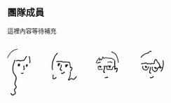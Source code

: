 ---
---
<div class="text-center">
<h2 class="p-8 text-2xl">團隊成員</h2>
<p>這裡內容等待補充</p>
<br>

<svg width="358" height="108" class="mx-auto" viewBox="0 0 358 108" fill="none" xmlns="http://www.w3.org/2000/svg">
<path d="M44.7008 18.3106C44.7008 17.958 44.8294 17.4771 44.6366 17.2527C44.4438 17.0283 43.8975 16.9322 43.6083 17.0283C43.1263 17.2207 42.6765 17.5733 42.3552 17.99C41.9696 18.4709 41.8089 19.08 41.4876 19.6249C40.3308 21.5804 39.1419 23.5359 37.9852 25.4913C37.696 25.9722 37.2461 26.2927 36.6356 26.2927C35.511 26.3569 34.3863 26.453 33.2617 26.421C32.0407 26.3889 30.8518 26.421 29.7271 26.9659C29.2773 27.1903 28.8274 27.2224 28.4097 26.9339C27.0923 25.9722 25.6784 26.0042 24.1682 26.3248C23.1721 26.5492 22.176 26.7095 21.1799 26.8057C20.5694 26.8377 20.0874 26.9659 19.8625 27.543C19.6697 27.9918 19.6697 28.4726 20.0553 28.8252C20.473 29.274 20.9871 29.3061 21.5655 29.0817C21.6298 29.0496 21.7262 29.0176 21.7904 29.0176C22.7223 28.7611 23.6541 28.4726 24.5859 28.2482C25.582 28.0238 26.4818 28.152 27.3493 28.7611C28.2812 29.4343 29.3094 29.4664 30.3376 28.9855C31.3338 28.5047 32.3299 28.3444 33.7437 28.5688C34.7719 28.4726 36.1215 28.4085 37.4389 28.152C37.9852 28.0559 38.4993 27.7032 38.917 27.3186C39.399 26.8698 39.7846 26.3248 40.138 25.7798C41.6483 23.3756 43.0942 20.9713 44.5723 18.5671C44.6044 18.4709 44.7008 18.4068 44.7008 18.3106Z" fill="#262626"/>
<path d="M51.0632 19.0799C50.9668 18.7593 50.8704 18.4067 50.7419 18.0861C50.4527 17.4129 49.9065 17.1565 49.3602 17.3809C48.814 17.6053 48.589 18.1182 48.7818 18.8555C48.8782 19.144 49.0389 19.4325 49.1353 19.721C49.4566 20.7148 49.9065 21.7086 50.035 22.7023C50.4206 25.7156 51.0954 28.729 50.3563 31.8064C50.1314 32.704 50.5491 33.3772 51.2239 33.4413C51.8344 33.5054 52.3164 33.0246 52.4771 32.1911C52.4771 32.127 52.5092 32.0308 52.5092 31.9667C52.5735 31.0691 52.6377 30.2036 52.6699 29.5625C52.3164 25.8439 52.0915 22.3817 51.0632 19.0799Z" fill="#262626"/>
<path d="M25.7752 34.4031C24.1044 35.2046 23.2046 37.8012 24.0401 39.4361C24.4578 40.2695 25.1326 40.7504 26.0644 40.8145C26.9963 40.8786 27.7674 40.4619 28.1852 39.6284C28.5386 38.8911 28.7314 38.0576 29.0206 37.2562C28.86 36.2945 28.5386 35.429 28.0245 34.8519C27.3497 34.1787 26.5785 34.0185 25.7752 34.4031Z" fill="#262626"/>
<path d="M38.7886 42.5455C38.7886 41.8082 38.885 41.0709 38.9171 40.3336C38.9814 39.2436 38.66 38.6987 37.9531 38.6666C37.2462 38.6666 36.8285 39.2436 36.8606 40.2695C36.9249 42.3532 36.7642 44.4689 37.7282 46.4244C37.182 46.7449 36.6678 46.9373 36.2822 47.2899C36.0573 47.5143 35.8645 47.9951 35.9288 48.2837C35.9931 48.5722 36.4108 48.9568 36.7 48.9889C37.8246 49.1492 38.7564 48.6363 39.4634 47.8028C40.0739 47.1296 39.9132 46.3602 39.4634 45.655C38.9171 44.7254 38.7564 43.6354 38.7886 42.5455Z" fill="#262626"/>
<path d="M45.5366 35.9419C44.8618 35.6213 44.187 35.6534 43.5765 36.1343C42.5161 36.9357 41.9056 39.1476 42.3876 40.3657C42.6768 41.071 43.1909 41.616 44.0264 41.6801C44.8297 41.7442 45.3438 41.2954 45.6972 40.6543C46.1792 39.7887 46.4684 38.8911 46.4684 37.9294C46.5648 37.0318 46.372 36.3266 45.5366 35.9419Z" fill="#262626"/>
<path d="M35.8004 55.1759C34.5151 55.4965 33.2298 55.5606 31.9124 55.5606C31.334 55.5606 30.9484 55.9773 30.9163 56.4902C30.8841 57.0031 31.2055 57.4199 31.7838 57.5802C32.2337 57.6763 32.6835 57.6763 33.3583 57.7404C34.1616 57.6122 35.1899 57.516 36.1538 57.3237C36.8286 57.1634 37.15 56.6184 37.0536 56.0414C36.8929 55.4644 36.3788 55.0156 35.8004 55.1759Z" fill="#262626"/>
<path d="M1.19379 21.1317C4.66409 12.0596 12.6651 2.82729 22.9153 2.1541C23.6865 2.08998 23.6865 0.903884 22.9153 0.935941C12.0867 1.67325 3.73225 11.1941 0.0370207 20.8111C-0.220039 21.5484 0.936729 21.8369 1.19379 21.1317Z" fill="#262626"/>
<path d="M21.1158 87.393C20.9551 86.6557 20.6338 85.9183 20.3125 85.2131C20.0233 84.604 19.6699 84.0591 19.3164 83.5141C18.481 82.2639 18.1918 80.8854 18.3846 79.4108C18.481 78.6094 18.6095 77.7759 18.8344 77.0066C19.2843 75.4999 19.7984 73.9612 20.3446 72.4866C21.2765 70.0503 21.3086 67.5498 20.7945 65.0494C20.3446 62.7734 19.1879 60.882 17.6776 59.151C15.4926 56.5864 14.1431 53.5731 13.6932 50.2392C13.2755 47.1938 13.629 44.1163 13.8217 41.0709C13.9824 38.7949 14.5929 36.6471 15.4926 34.5634C16.0389 33.2491 16.5851 31.9027 17.0671 30.5563C17.4848 29.4343 17.8062 28.2803 18.1596 27.1263C18.3203 26.6454 18.1596 26.1966 17.6776 25.9402C17.1957 25.6837 16.7458 25.844 16.4245 26.2607C16.1674 26.5813 16.0068 26.998 15.9104 27.4148C15.5569 28.5047 15.2998 29.6587 14.9143 30.7487C14.4001 32.1592 13.6932 33.5376 13.2434 34.9481C12.7292 36.5509 12.2473 38.2179 11.9581 39.8848C11.6689 41.7441 11.6046 43.6675 11.5082 45.5589C11.4439 47.0014 11.4439 48.444 11.5725 49.8545C11.9902 53.8616 13.5647 57.4199 16.1353 60.4973C19.1236 64.0556 19.7984 67.9666 18.1596 72.3263C17.6134 73.7688 17.1635 75.2755 16.7458 76.7501C15.8782 79.7955 16.0389 82.7127 18.0311 85.3734C18.481 85.9825 18.7701 86.7518 18.9951 87.4571C19.3164 88.3867 19.0593 89.2202 18.256 89.8293C17.7098 90.246 17.1635 90.6948 16.6815 91.2077C15.0428 92.8426 14.6893 94.9904 15.6854 97.1062C16.0389 97.8435 16.4887 98.5487 16.7779 99.286C17.035 99.9271 17.2278 100.632 17.2599 101.306C17.2921 101.754 17.0993 102.396 16.7458 102.652C15.8782 103.293 14.9464 103.87 13.9824 104.287C13.5004 104.511 12.9863 104.575 12.5365 104.96C11.9902 105.441 11.6367 105.377 11.1869 104.768C10.9298 104.415 10.7692 104.03 10.5442 103.646C9.8052 102.363 8.77696 101.626 7.39526 101.562C7.4274 102.363 7.49166 103.133 7.52379 103.87C8.03791 104.03 8.48777 104.415 8.87336 105.024C9.16255 105.537 9.41961 106.05 9.8052 106.499C10.962 107.813 12.6971 107.909 14.0788 106.819C14.4001 106.563 14.7857 106.339 15.1392 106.114C15.7818 105.729 16.4245 105.409 17.035 104.992C19.1557 103.582 19.702 102.011 18.9951 99.5745C18.8344 99.0616 18.6095 98.5487 18.3846 98.0679C18.1275 97.555 17.8383 97.042 17.5812 96.5291C16.7458 94.8622 17.0029 93.612 18.3846 92.3618C18.8023 92.0091 19.22 91.6565 19.6377 91.3359C20.9873 90.3101 21.4693 88.9637 21.1158 87.393Z" fill="#262626"/>
<path d="M121.626 30.4281C122.976 30.3961 124.293 30.4922 125.514 31.2936C126.061 31.6783 126.832 31.8066 127.539 31.8707C128.47 31.9348 129.402 31.8066 130.334 31.7745C132.326 31.7104 134.319 31.6463 136.311 31.6463C136.889 31.6463 137.5 31.8386 138.078 31.9989C139.042 32.2553 140.006 32.5118 141.163 32.8324C141.356 33.2812 141.645 33.8582 141.838 34.4993C142.384 36.4227 142.705 38.3782 142.705 40.3657C142.705 41.648 142.769 42.8982 143.091 44.1163C143.316 45.0139 144.055 45.3024 144.794 44.7254C145.019 44.5331 145.211 44.3087 145.469 44.1484C146.047 43.7958 146.465 43.9561 146.625 44.6613C146.818 45.4627 146.754 46.2641 146.304 46.9373C145.758 47.8029 145.083 48.6364 144.44 49.4378C144.247 49.6942 143.926 49.8866 143.733 50.1751C143.476 50.5277 143.476 50.9444 143.733 51.3291C144.023 51.7138 144.408 51.842 144.826 51.6817C145.211 51.5215 145.565 51.2971 145.854 51.0085C147.075 49.7904 147.878 48.3158 148.393 46.6809C148.714 45.6551 148.65 44.5972 148.232 43.6034C147.814 42.5776 147.043 42.0968 145.918 42.1609C145.565 42.1929 145.179 42.225 144.665 42.2891C144.505 40.9107 144.344 39.6925 144.215 38.4744C143.958 36.1022 143.541 33.7941 142.705 31.5822C142.32 30.5563 141.323 30.0114 140.295 30.3961C139.781 30.5884 139.363 30.5243 138.881 30.364C136.247 29.4344 133.547 29.6908 130.848 29.7549C129.691 29.787 128.535 29.8831 127.378 29.8831C127.057 29.8831 126.671 29.787 126.414 29.6267C124.936 28.5688 123.265 28.4726 121.562 28.5047C120.373 28.5047 119.152 28.5688 117.963 28.6009C116.421 28.665 114.878 28.697 113.336 28.7932C112.918 28.8253 112.469 28.8894 112.147 29.0817C111.89 29.242 111.601 29.6587 111.633 29.9473C111.665 30.2358 112.019 30.5884 112.308 30.7166C112.629 30.8448 113.047 30.8128 113.4 30.7807C115.2 30.6846 116.999 30.5884 118.799 30.4922C119.73 30.4922 120.694 30.4602 121.626 30.4281Z" fill="#262626"/>
<path d="M103.824 48.412C103.889 47.9632 103.857 47.4503 103.76 46.9694C103.375 45.4307 103.278 43.8599 103.375 42.2891C103.535 39.7246 103.696 37.128 103.889 34.5634C103.953 33.6979 104.082 32.8644 104.306 32.031C105.463 27.511 107.102 23.1833 109.062 18.9518C109.351 18.3107 109.705 17.6695 110.155 17.1246C111.665 15.3294 112.854 13.2457 114.621 11.6429C115.007 11.3223 115.071 10.8735 114.846 10.4247C114.653 9.97592 114.107 9.71946 113.625 9.94386C113.175 10.1362 112.725 10.4888 112.436 10.8735C111.311 12.284 110.283 13.7586 109.158 15.1691C108.259 16.3232 107.455 17.5413 106.877 18.8877C106.267 20.4264 105.528 21.901 104.949 23.4398C103.375 27.6392 101.736 31.8386 101.704 36.4548C101.704 37.3844 101.575 38.3141 101.511 39.2437C101.286 41.8724 101.318 44.501 101.8 47.0656C101.929 47.6747 102.186 48.2837 102.571 48.7646C102.957 49.3096 103.696 49.0852 103.824 48.412Z" fill="#262626"/>
<path d="M157.871 63.4787C157.454 63.2543 157.068 63.3825 156.747 63.671C156.65 63.7672 156.554 63.8954 156.458 64.0236C155.558 65.1456 154.69 66.2676 153.791 67.3575C153.373 67.8384 152.923 68.2872 152.409 68.6719C151.059 69.6977 149.967 69.6656 148.585 68.7039C148.296 68.5116 148.039 68.2872 147.782 68.0948C146.561 67.2934 145.629 67.2934 144.44 68.159C143.733 68.7039 143.058 69.313 142.352 69.89C141.934 70.2106 141.516 70.4991 141.098 70.8197C141.034 70.7555 140.97 70.6914 140.938 70.6273C141.098 70.3068 141.259 69.9541 141.42 69.6336C142.641 67.1331 143.958 64.6648 144.279 61.8758C144.601 58.9907 144.697 56.0736 144.858 53.1564C144.858 52.8679 144.537 52.4832 144.279 52.2909C143.894 52.0344 143.38 52.1947 143.219 52.5794C142.994 53.0602 142.834 53.6372 142.834 54.1502C142.801 55.4645 142.93 56.7788 142.93 58.0931C142.962 62.0361 141.837 65.6265 139.685 68.9283C139.331 69.4733 138.946 69.9862 138.721 70.5632C138.174 71.9096 139.138 73.1277 140.584 72.8713C141.195 72.7751 141.805 72.4866 142.319 72.134C143.058 71.6531 143.733 71.0441 144.44 70.467C146.304 68.9283 146.24 69.3771 147.589 70.3388C149.453 71.7172 151.445 71.7172 153.341 70.4029C153.919 69.9862 154.433 69.5053 154.947 68.9924C155.847 68.0307 156.747 67.069 157.55 66.0432C157.904 65.5944 158.193 65.0174 158.386 64.4724C158.514 64.1198 158.289 63.7031 157.871 63.4787Z" fill="#262626"/>
<path d="M110.541 65.5623C110.316 65.6905 110.123 65.8828 109.93 66.0752C109.062 67.133 107.874 67.678 106.62 68.1268C106.235 68.255 105.785 68.255 105.207 68.3512C105.207 67.9024 105.207 67.678 105.207 67.4536C105.271 65.2417 105.367 63.0298 105.399 60.8179C105.432 59.76 104.95 59.183 104.243 59.2471C103.568 59.3112 103.247 59.8882 103.311 60.914C103.375 62.036 103.504 63.158 103.471 64.28C103.471 65.5623 103.311 66.8125 103.247 68.0948C103.15 69.4091 103.793 70.1784 105.078 70.2746C105.689 70.3067 106.395 70.3067 106.974 70.0823C108.131 69.6976 109.32 69.2167 110.38 68.6397C111.023 68.2871 111.505 67.678 111.987 67.101C112.34 66.7163 112.34 66.2034 111.954 65.7546C111.633 65.3379 111.055 65.2417 110.541 65.5623Z" fill="#262626"/>
<path d="M123.907 51.0406C124.389 50.9765 124.743 50.7521 124.904 50.2713C125.064 49.7904 124.904 49.3737 124.518 49.0852C124.229 48.8608 123.875 48.7325 123.522 48.5723C123.04 48.3479 122.526 48.1876 122.108 47.8991C121.401 47.4503 121.401 47.1617 121.819 46.4244C123.393 43.7637 124.132 40.8466 124.293 37.8012C124.357 37.3203 124.164 36.9036 123.682 36.7433C123.201 36.551 122.815 36.7433 122.494 37.128C122.076 37.673 122.012 38.25 122.076 38.9232C122.108 39.5964 122.172 40.3016 122.012 40.9107C121.562 42.6097 121.016 44.2766 119.987 45.7513C119.698 46.168 119.505 46.713 119.473 47.1938C119.473 48.8928 122.237 51.233 123.907 51.0406Z" fill="#262626"/>
<path d="M139.074 37.0959C138.882 36.551 138.432 36.3266 137.918 36.4227C137.146 36.551 136.44 36.2945 135.733 36.0381C134.64 35.6534 132.616 36.3586 132.134 37.4165C131.909 37.9294 131.909 38.5705 131.812 39.0193C131.941 39.8528 132.005 40.5901 132.166 41.2633C132.359 42.0647 132.873 42.6738 133.773 42.802C134.672 42.9303 135.411 42.6417 135.925 41.8724C136.215 41.4236 136.504 40.8786 136.6 40.3657C136.793 39.4361 137.018 38.6347 138.143 38.5705C138.239 38.5705 138.335 38.4744 138.432 38.4103C139.01 38.0576 139.235 37.5768 139.074 37.0959Z" fill="#262626"/>
<path d="M120.309 35.8778C120.759 35.6213 121.08 35.2367 120.951 34.6917C120.855 34.1788 120.469 33.9864 119.987 33.9223C119.698 33.8903 119.377 33.8582 119.152 33.6979C117.963 32.8965 117.963 32.8965 116.806 33.6979C116.678 33.7941 116.549 33.8582 116.421 33.9544C115.328 34.5314 114.846 35.4611 114.878 36.6151C114.911 37.6409 115.007 38.7308 115.264 39.7246C115.553 40.8786 116.806 41.103 117.642 40.2696C117.835 40.0452 118.027 39.7887 118.188 39.5643C118.831 38.5706 119.345 37.5447 119.313 36.3586C119.698 36.1342 120.02 36.0381 120.309 35.8778Z" fill="#262626"/>
<path d="M130.816 52.996C130.302 52.5472 129.756 52.7716 128.985 53.4769C128.213 54.2142 127.346 54.8874 126.478 55.4964C125.868 55.9132 125.225 55.9452 124.55 55.3682C123.843 54.7591 122.976 55.2079 122.847 56.1376C122.751 56.8108 123.04 57.4198 123.683 57.7084C124.068 57.9007 124.518 57.9328 124.839 58.0289C127.378 57.8366 129.209 56.6184 130.784 54.9194C131.362 54.1821 131.33 53.4127 130.816 52.996Z" fill="#262626"/>
<path d="M248.646 43.9882C247.939 44.2126 247.264 44.5973 246.525 44.9499C246.493 44.6614 246.461 44.4691 246.428 44.2447C246.396 43.4432 246.171 42.6418 247.039 41.9686C247.521 41.5839 247.264 40.9749 246.782 40.6222C246.332 40.3017 246.204 39.8849 246.236 39.372C246.3 36.3907 246.364 33.4095 246.396 30.4282C246.396 30.0435 246.364 29.6588 246.268 29.2741C246.107 28.6971 245.818 28.1201 245.657 27.5431C245.111 25.6517 243.954 24.3695 241.994 23.9848C240.998 23.7924 240.227 23.3116 239.584 22.5102C238.942 21.6767 238.01 21.3561 236.982 21.6126C235.921 21.837 234.925 21.9973 233.897 21.4523C233.608 21.292 233.19 21.292 232.869 21.3561C230.234 21.7088 227.76 20.5868 225.189 20.3303C223.936 20.2021 222.843 20.2662 221.815 20.9714C221.429 21.2279 221.044 21.4844 220.626 21.7408C220.369 21.5164 220.144 21.3882 220.048 21.2279C219.598 20.4265 219.116 19.6571 218.698 18.8236C218.505 18.439 218.248 18.0863 217.831 18.2146C217.509 18.3107 217.252 18.6634 217.027 18.9519C216.931 19.1122 216.995 19.3686 216.931 19.593C216.642 21.4844 215.774 23.1513 214.778 24.9465C214.521 24.5297 214.36 24.2733 214.2 24.0168C213.428 22.8628 212.561 22.7666 211.629 23.7924C211.468 23.9527 211.308 24.113 211.115 24.3374C210.858 23.1834 210.697 22.1255 210.376 21.1317C210.119 20.2983 209.283 20.2341 208.769 20.9394C208.673 21.0676 208.576 21.2279 208.512 21.3882C207.998 22.7666 207.131 23.9207 206.134 25.0106C204.367 26.9019 203.178 29.1459 202.439 31.6143C202.279 32.0951 202.214 32.6722 202.279 33.153C202.375 33.7942 203.082 33.9224 203.467 33.4095C203.724 33.0248 203.949 32.5439 204.014 32.0951C204.528 28.4727 207.195 26.1646 209.444 23.2154C209.54 24.4336 209.605 25.3312 209.701 26.2288C209.83 27.3507 210.151 27.8636 210.729 27.8636C211.565 27.8636 211.758 27.1584 212.015 26.5493C212.272 25.9723 212.529 25.3953 212.882 24.5618C213.139 25.2029 213.268 25.4914 213.364 25.812C213.525 26.2929 213.686 26.7417 214.264 26.8699C214.874 26.9981 215.26 26.6134 215.581 26.1646C215.999 25.5556 216.385 24.9144 216.738 24.2412C217.188 23.4078 217.574 22.5102 218.088 21.4202C218.409 21.8049 218.57 22.0293 218.762 22.1896C219.148 22.5422 219.534 22.9269 220.016 23.1192C220.723 23.4398 221.365 22.991 221.976 22.6384C222.65 22.2537 223.39 21.7088 224.096 21.7088C225.35 21.6767 226.667 21.869 227.856 22.2537C229.302 22.7346 230.78 22.8307 232.29 22.8949C232.74 22.8949 233.222 22.8628 233.608 23.0231C234.668 23.4719 235.728 23.4719 236.853 23.2154C237.431 23.0872 238.042 23.0231 238.46 23.568C239.327 24.7221 240.548 25.235 241.898 25.6197C243.729 26.1646 244.501 27.7995 244.051 29.6588C243.954 30.1076 243.954 30.6205 243.954 31.1014C243.954 33.8583 243.986 36.6151 244.019 39.4041C244.019 40.0773 243.761 40.3337 243.119 40.4299C242.476 40.5581 241.834 40.7825 241.255 41.1031C240.066 41.7122 239.359 42.6098 239.391 44.0523C239.424 44.6934 239.327 45.3666 239.199 46.0078C239.038 46.9695 238.877 47.0977 237.881 47.0977C237.014 47.0977 236.114 47.0977 235.246 47.0015C233.254 46.7771 231.294 46.7771 229.334 47.0977C229.045 47.1298 228.756 47.1618 228.209 47.1939C228.145 45.4628 227.599 43.86 227.984 42.193C228.081 41.7763 228.402 41.2313 228.756 41.1031C229.72 40.7505 230.748 40.494 231.808 40.7505C231.776 41.2634 231.712 41.6801 231.712 42.1289C231.712 43.4112 232.644 44.4049 233.8 44.3729C234.957 44.3408 235.793 43.3471 235.696 42.0007C235.664 41.4557 235.696 41.039 236.178 40.5902C236.853 39.9811 236.692 39.3079 235.857 38.9553C235.568 38.8271 235.279 38.7629 234.957 38.7629C232.483 38.6668 230.041 38.8912 227.695 39.7567C227.342 39.8849 226.892 40.0132 226.603 39.8849C224.482 39.0194 222.361 39.2438 220.241 39.8208C219.084 40.1414 219.02 40.3017 219.18 41.6481C219.951 41.4878 220.723 41.3275 221.687 41.1031C220.69 42.6098 220.723 42.6098 220.626 44.469C220.562 46.136 220.208 47.7709 219.598 49.3417C219.244 50.2713 218.923 51.2651 218.762 52.2588C218.473 54.1181 219.823 55.753 221.687 55.9454C222.329 56.0095 222.811 55.753 223.068 55.176C223.293 54.6631 223.1 54.054 222.554 53.7014C222.426 53.6052 222.233 53.5411 222.072 53.477C220.915 52.9 220.819 52.7076 221.14 51.4254C221.205 51.1369 221.301 50.8163 221.429 50.5598C222.329 48.5082 222.65 46.3283 223.068 44.1805C223.229 43.315 223.293 42.4174 222.586 41.5519C222.972 41.3275 223.293 41.0069 223.614 40.9749C224.996 40.8466 226.121 41.8083 226.281 43.2509C226.442 44.5652 226.539 45.8795 226.731 47.1939C226.956 48.6364 227.535 49.0532 229.013 48.8288C231.069 48.4761 233.126 48.4761 235.214 48.7005C236.307 48.8288 237.399 48.7647 238.524 48.7326C239.649 48.7005 240.323 48.0915 240.58 47.0015C240.741 46.2322 240.837 45.4307 240.902 44.6614C241.062 42.8662 242.026 42.0648 244.051 42.3212C244.051 42.9944 244.051 43.6676 244.051 44.3729C244.019 45.1743 243.922 45.9437 243.954 46.7451C244.083 48.2197 245.143 48.7326 246.461 48.1235C247.36 47.7068 248.164 47.29 248.838 46.5527C248.999 46.3604 249.353 46.3283 249.642 46.2322C250.059 47.0015 249.995 47.7388 249.738 48.38C249.256 49.5661 248.678 50.6881 248.132 51.8421C247.971 52.1947 247.714 52.5153 247.585 52.9C247.392 53.4449 247.489 53.9578 248.003 54.3105C248.453 54.631 249.095 54.5669 249.545 54.0861C249.802 53.7976 250.059 53.477 250.188 53.0923C250.766 51.7139 251.377 50.3675 251.827 48.9249C252.084 48.1556 252.116 47.258 252.052 46.4566C251.923 44.3088 250.541 43.3791 248.646 43.9882Z" fill="#262626"/>
<path d="M254.044 31.1334C253.53 27.8636 253.208 24.5938 252.02 21.4522C251.538 20.17 251.12 18.8877 250.606 17.6054C248.999 13.5983 246.396 10.5529 242.348 8.82186C241.705 8.56541 240.837 8.59746 240.645 7.63576C240.613 7.50753 240.291 7.37931 240.098 7.34725C239.552 7.25108 238.974 7.21902 238.427 7.15491C237.721 7.0908 237.239 7.63576 237.431 8.34101C237.592 8.98214 238.074 9.30271 238.685 9.30271C239.07 9.30271 239.456 9.20654 240.098 9.14243C240.163 9.91179 240.645 10.2644 241.319 10.3606C242.958 10.617 244.211 11.5467 245.368 12.6687C247.135 14.3677 248.485 16.3552 249.288 18.6953C249.61 19.5929 249.963 20.4905 250.317 21.4202C251.345 24.177 252.116 27.0301 252.212 30.0114C252.244 30.5243 252.309 31.0692 252.405 31.5822C252.534 32.2874 252.951 32.6721 253.433 32.5439C254.044 32.3836 254.044 31.8707 254.044 31.3898C254.044 31.2936 254.044 31.1975 254.044 31.1334Z" fill="#262626"/>
<path d="M216.417 46.3924C215.678 46.4886 214.939 46.6168 214.2 46.6809C212.85 46.8412 211.501 47.0015 210.151 47.1618C209.926 47.1938 209.701 47.2259 209.508 47.2259C209.058 47.2259 208.705 47.0656 208.609 46.6168C208.255 45.014 207.805 43.3791 208.319 41.648C208.93 41.4877 209.508 41.3274 210.151 41.1671C210.312 41.7442 210.376 42.1289 210.537 42.4815C210.986 43.4432 212.143 43.924 213.204 43.6355C214.168 43.3791 214.907 42.3853 214.907 41.3595C214.907 40.3978 214.232 39.8849 212.979 39.5323C211.501 39.1476 210.119 39.404 208.673 39.6925C207.098 40.0452 206.263 41.1351 206.488 42.7059C206.648 43.924 206.873 45.1422 207.098 46.3603C207.484 48.3799 208.48 49.0852 210.472 48.6684C212.015 48.3479 213.525 48.2837 215.067 48.3799C215.646 48.412 216.224 48.3479 216.77 48.2196C217.509 48.0594 217.863 47.5464 217.702 47.0335C217.509 46.3924 216.995 46.2962 216.417 46.3924Z" fill="#262626"/>
<path d="M229.077 31.9028C231.744 30.5884 234.411 31.486 237.078 31.9028C237.399 31.9669 237.689 32.2233 238.01 32.3836C238.331 32.5439 238.62 32.7362 238.974 32.8324C239.52 32.9606 239.97 32.608 239.97 31.8707C239.809 31.6784 239.552 31.2616 239.199 31.1013C238.106 30.5564 236.949 30.1076 235.825 29.6588C235.6 29.5626 235.311 29.5306 235.054 29.5626C233.19 29.8191 231.326 30.0755 229.431 30.364C229.109 30.4282 228.756 30.5564 228.467 30.7487C228.113 30.9731 227.856 31.3899 228.177 31.7425C228.338 31.9028 228.852 31.9989 229.077 31.9028Z" fill="#262626"/>
<path d="M229.334 64.6007C228.949 64.5045 228.499 64.3442 228.177 64.4725C226.346 65.0815 224.45 65.4662 222.554 65.6906C222.297 65.7227 221.976 66.2035 221.912 66.5562C221.815 67.037 222.137 67.3896 222.619 67.5179C222.876 67.582 223.133 67.614 223.325 67.614C223.55 67.582 223.679 67.582 223.807 67.582C225.51 67.3576 227.213 67.1011 228.884 66.8767C229.109 66.8447 229.302 66.7805 229.527 66.7164C230.041 66.5241 230.33 66.1394 230.266 65.5944C230.202 65.0495 229.848 64.6969 229.334 64.6007Z" fill="#262626"/>
<path d="M209.252 33.2171C209.862 33.0889 210.44 32.9607 210.858 32.4478C211.019 32.2234 211.437 32.1272 211.758 32.0951C212.047 32.0631 212.368 32.1913 212.85 32.2875C213.043 32.1593 213.493 32.031 213.622 31.7425C213.846 31.2617 213.429 30.877 213.011 30.7488C212.561 30.6205 212.047 30.4923 211.597 30.5564C210.119 30.7808 208.641 31.0052 207.227 31.422C206.552 31.6143 205.974 32.1593 205.363 32.6081C205.01 32.8645 204.753 33.2812 205.042 33.7621C205.331 34.2109 205.781 34.1788 206.231 34.0506C206.456 33.9865 206.649 33.8903 206.842 33.8262C207.645 33.6018 208.448 33.3774 209.252 33.2171Z" fill="#262626"/>
<path d="M356.289 27.8635C356.225 27.4468 356.064 27.0301 355.807 26.7095C355.647 26.4851 355.229 26.1966 355.004 26.2607C354.779 26.3248 354.522 26.7415 354.49 27.0301C354.426 27.4788 354.522 27.9597 354.554 28.4085C354.715 29.4984 354.94 30.5563 355.036 31.6142C355.293 34.8519 355.197 38.0576 354.233 41.1671C353.751 42.7699 353.622 42.834 351.984 42.8981C351.727 42.8981 351.437 42.9302 351.18 42.9623C350.473 43.0584 349.767 43.1867 348.803 43.3149C349.092 42.9943 349.188 42.7699 349.349 42.7058C349.734 42.5135 350.152 42.4173 350.506 42.1929C351.052 41.8723 351.277 41.3274 351.148 40.8145C350.988 40.3336 350.506 40.0451 349.831 40.0772C349.509 40.1092 349.156 40.1733 348.77 40.2374C348.642 39.0513 348.513 37.9294 348.353 36.8394C348.16 35.5572 347.71 34.4993 346.232 34.3711C346.071 33.6337 345.943 32.9606 345.75 32.2874C345.557 31.6462 345.172 31.1333 344.465 31.0692C343.661 31.0051 343.276 30.5242 343.051 29.8831C342.601 28.6329 342.183 27.3827 341.798 26.1325C341.541 25.2669 341.412 25.1387 340.577 25.0105C340.287 24.9784 339.998 24.8822 339.741 24.722C338.842 24.177 338.263 24.177 337.396 24.7861C336.464 25.4593 335.821 26.3889 335.403 27.4468C334.825 28.8573 334.664 30.364 334.536 31.8706C334.504 32.3515 334.439 32.8644 334.375 33.3452C334.118 33.4093 333.99 33.4735 333.829 33.5055C332.801 33.6979 331.837 33.5696 330.873 33.1849C329.652 32.7041 328.591 32.9285 327.756 34.0184C327.627 34.2108 327.434 34.339 327.274 34.4672C326.438 34.1467 325.635 33.762 324.832 33.5696C323.482 33.217 322.133 33.3773 320.847 33.9223C320.205 34.2108 319.787 34.1146 319.305 33.6017C318.919 33.185 318.405 32.8644 317.955 32.5118C316.991 31.8065 315.931 31.7103 314.903 32.3194C313.682 33.0567 312.364 33.217 310.983 33.0247C309.376 32.7682 307.898 33.217 306.484 33.9223C306.163 34.0825 305.874 34.3069 305.649 34.5634C305.263 34.9801 305.231 35.5892 305.552 35.9418C305.906 36.3586 306.356 36.3906 306.838 36.1983C307.159 36.0701 307.448 35.8457 307.737 35.6854C308.733 35.1084 309.762 34.6916 310.951 34.884C312.621 35.1404 314.196 34.9481 315.674 34.0825C316.188 33.794 316.638 33.8261 317.088 34.1787C317.602 34.5954 318.084 35.0442 318.598 35.461C319.241 36.038 320.012 36.3906 320.847 36.0059C322.743 35.0442 324.575 35.1404 326.374 36.2303C326.406 36.2624 326.438 36.2624 326.471 36.2624C327.692 36.7112 328.302 36.5509 329.105 35.5251C329.652 34.7878 329.748 34.7237 330.551 35.0442C331.965 35.5892 333.379 35.5251 334.793 35.3007C335.789 35.1404 336.239 34.7237 336.335 33.6979C336.399 32.9926 336.335 32.2874 336.464 31.6142C336.689 30.396 336.881 29.1779 337.267 27.9918C337.685 26.7415 338.07 26.6454 339.356 26.7415C339.548 26.7736 339.741 26.7736 339.934 26.8057C340.159 27.2865 340.352 27.7353 340.545 28.2162C340.93 29.1458 341.284 30.1075 341.701 31.0051C342.055 31.7745 342.537 32.4156 343.404 32.64C343.822 32.7362 343.983 33.0247 344.015 33.3773C344.111 34.2428 344.433 34.9481 345.397 35.0763C345.525 35.5572 345.525 35.9739 345.718 36.2945C346.457 37.5447 346.489 38.9552 346.585 40.3336C346.618 41.103 346.393 41.5518 345.718 41.9044C344.786 42.3532 343.886 42.9302 343.019 43.5072C342.697 43.6996 342.344 43.9881 342.215 44.3086C341.798 45.2383 341.476 46.1679 341.187 47.1296C341.027 47.6425 340.962 48.1875 340.769 48.7004C340.287 50.1109 338.52 51.4573 337.138 51.3291C336.464 51.265 335.853 50.8803 335.211 50.6559C332.961 49.8865 331.098 46.9373 331.772 43.5072C331.804 43.2828 331.901 43.0584 331.933 42.834C331.997 42.257 331.708 41.8082 331.226 41.6479C330.712 41.4556 330.101 41.68 329.844 42.225C329.684 42.5776 329.62 42.9623 329.62 43.3469C329.587 44.0201 329.619 44.6613 329.684 45.3345C329.973 49.2454 332.062 51.7779 335.66 53.1563C336.528 53.4769 337.428 53.573 338.295 53.2845C340.255 52.6434 341.862 51.5535 342.633 49.5659C343.019 48.5401 343.34 47.5143 343.726 46.4885C343.854 46.1359 343.983 45.7512 344.272 45.4947C344.947 44.8857 345.718 44.3407 346.618 43.6355C346.907 44.0201 347.067 44.2445 347.26 44.4369C347.421 44.6292 347.678 44.7895 347.806 45.0139C348.481 46.1359 348.77 46.2 349.863 45.3986C350.602 44.8536 351.405 44.7254 352.305 44.7574C353.044 44.7895 353.269 45.078 353.14 45.8153C353.076 46.1679 353.012 46.5206 352.851 46.8091C352.209 47.8669 351.566 48.9248 350.891 49.9506C350.602 50.3994 350.216 50.8162 349.959 51.265C349.734 51.7138 349.799 52.1625 350.184 52.5472C350.57 52.8999 351.084 52.8678 351.566 52.5152C351.759 52.3869 351.919 52.1946 352.048 52.0023C352.915 50.5277 353.815 49.0851 354.651 47.6105C355.1 46.777 355.293 45.8794 355.197 44.9177C355.165 44.5972 355.293 44.2445 355.39 43.924C355.84 42.3532 356.418 40.8465 356.739 39.2437C357.35 35.493 356.868 31.6783 356.289 27.8635Z" fill="#262626"/>
<path d="M306.741 19.625C307.512 18.6953 308.155 17.6054 309.087 16.9001C312.654 14.1753 316.509 11.9313 321.072 11.2581C321.94 11.1299 322.582 10.7452 323.032 9.97588C323.675 8.91801 324.607 8.14864 325.699 7.60368C326.342 7.28311 326.952 6.96254 327.531 7.76396C327.788 8.14864 328.302 8.14864 328.688 7.89219C329.105 7.63573 329.234 7.25105 329.17 6.80226C329.073 6.0329 328.366 5.32765 327.499 5.29559C327.017 5.26353 326.47 5.32765 326.021 5.51999C324.575 6.0329 323.193 6.7702 322.293 8.02042C321.49 9.1424 320.494 9.62325 319.241 9.84765C318.791 9.91176 318.309 10.0079 317.891 10.1682C316.831 10.5208 315.706 10.8094 314.742 11.3543C312.911 12.3481 311.143 13.5021 309.344 14.5921C307.641 15.6499 306.291 17.0925 305.199 18.7915C304.877 19.3044 304.685 19.9135 304.396 20.5226C304.556 20.8111 304.685 21.1637 304.877 21.2599C305.102 21.356 305.52 21.2278 305.681 21.0675C306.066 20.5867 306.356 20.0738 306.741 19.625Z" fill="#262626"/>
<path d="M322.582 40.7824C322.1 40.6542 321.65 40.9427 321.393 41.4877C321.329 41.6479 321.265 41.8403 321.232 42.0326C321.04 44.0843 319.851 45.623 318.63 47.1296C317.987 47.9311 317.12 48.2516 316.059 48.2837C314.902 48.3157 313.842 47.9311 312.814 47.5143C311.528 47.0014 310.725 46.0718 310.34 44.7574C310.018 43.5713 309.665 42.3852 309.986 41.103C310.147 40.4298 309.761 39.8848 309.183 39.7566C308.604 39.6284 308.122 39.981 307.962 40.7183C307.865 41.1991 307.769 41.7121 307.865 42.1929C308.058 43.2828 308.315 44.4048 308.604 45.4627C308.958 46.777 309.729 47.867 310.918 48.5722C312.428 49.4698 314.067 50.0789 315.866 50.1109C317.409 50.1109 318.662 49.7583 319.594 48.7645C321.136 47.1296 322.421 45.2704 323.16 43.1226C323.321 42.7058 323.353 42.225 323.353 41.7441C323.353 41.2953 323.128 40.9106 322.582 40.7824Z" fill="#262626"/>
<path d="M328.366 56.2979C328.527 55.6568 328.141 55.0798 327.37 54.8233C326.888 54.663 326.406 54.5989 325.731 54.4707C325.796 53.9898 325.828 53.6052 325.892 53.2525C326.117 52.2267 326.438 51.233 326.631 50.2071C327.017 48.1235 327.37 46.0077 327.691 43.924C327.756 43.5714 327.724 43.2188 327.659 42.8982C327.563 42.3853 327.242 42.0647 326.695 42.0327C326.181 42.0006 325.764 42.225 325.603 42.7059C325.474 43.0264 325.442 43.3791 325.442 43.7317C325.506 45.9436 325.121 48.0593 324.478 50.143C324.189 51.1368 323.932 52.1626 323.771 53.1884C323.354 55.8171 324.125 56.8429 326.792 57.1955C327.627 57.2917 328.206 56.9391 328.366 56.2979Z" fill="#262626"/>
<path d="M333.572 62.9977C333.09 62.7092 332.576 62.8054 332.19 63.19C331.933 63.4465 331.74 63.7991 331.515 64.1197C330.487 65.5302 329.362 65.9469 327.691 65.4981C327.434 65.434 327.177 65.3379 326.92 65.2417C326.085 65.0173 325.506 65.2417 325.282 65.8828C325.057 66.4919 325.378 67.133 326.149 67.3895C326.888 67.6139 327.659 67.71 328.398 67.8383C330.519 67.8062 332.158 66.9407 333.475 65.3699C333.732 65.0493 333.957 64.6647 334.086 64.28C334.246 63.7671 334.054 63.2862 333.572 62.9977Z" fill="#262626"/>
<path d="M335.917 44.6613C336.142 44.6292 336.367 44.6292 336.656 44.5972C336.946 46.1038 337.395 46.6809 338.424 46.8732C339.42 47.0655 340.448 46.5206 340.898 45.5589C341.316 44.6613 341.155 43.7637 340.384 43.2828C339.709 42.8661 338.97 42.4814 338.199 42.225C337.138 41.8723 336.142 42.1288 335.243 42.7699C334.825 43.0584 334.664 43.5072 334.793 43.9881C334.986 44.5331 335.403 44.6933 335.917 44.6613Z" fill="#262626"/>
<path d="M314.742 42.8661C314.871 43.3149 315.128 43.7316 315.385 44.0843C315.835 44.6933 316.574 44.8857 317.248 44.5972C318.212 44.2125 318.566 43.3469 318.759 42.4173C318.919 41.6159 318.694 40.8786 318.02 40.3657C317.248 39.7566 316.349 39.5642 315.385 39.4681C314.967 39.5642 314.549 39.5642 314.164 39.7245C313.553 39.981 313.296 40.7824 313.81 41.135C314.517 41.5838 314.549 42.225 314.742 42.8661Z" fill="#262626"/>
</svg>
</div>